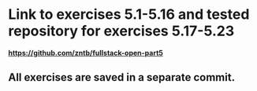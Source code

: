 # Link to exercises 5.1-5.16 and tested repository for exercises 5.17-5.23

**<https://github.com/zntb/fullstack-open-part5>**

## **All exercises are saved in a separate commit.**
